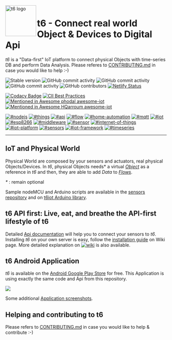 <img src="https://github.com/mathcoll/t6/blob/master/bin/faviconDescription/apple-touch-icon-120x120.png" alt="t6 logo" title="t6 logo" align="left" height="96" width="96"/>

# t6 - Connect real world Object & Devices to Digital Api
_t6_ is a "Data-first" IoT platform to connect physical Objects with time-series DB and perform Data Analysis.
Please referes to [CONTRIBUTING.md](https://github.com/mathcoll/t6/blob/master/CONTRIBUTING.md) in case you would like to help :-)

![Stable version](https://img.shields.io/badge/version-2.0.1-blue)
![GitHub commit activity](https://img.shields.io/badge/tests%20succeeded-134-brightgreen)
![GitHub commit activity](https://img.shields.io/badge/test%20average%20response%20time-747ms-brightgreen)
![GitHub commit activity](https://img.shields.io/github/commit-activity/w/mathcoll/t6)
![GitHub contributors](https://img.shields.io/github/contributors/mathcoll/t6)
[![Netlify Status](https://api.netlify.com/api/v1/badges/3264e669-05d6-4032-bdc2-28b3fc270f71/deploy-status)](https://app.netlify.com/sites/t6iot/deploys)

[![Codacy Badge](https://app.codacy.com/project/badge/Grade/3d45972dd53246f58ba82a6f75483116)](https://www.codacy.com/gh/mathcoll/t6/dashboard?utm_source=github.com&amp;utm_medium=referral&amp;utm_content=mathcoll/t6&amp;utm_campaign=Badge_Grade)
[![CII Best Practices](https://bestpractices.coreinfrastructure.org/projects/5210/badge)](https://bestpractices.coreinfrastructure.org/projects/5210)
[![Mentioned in Awesome phodal awesome-iot](https://awesome.re/mentioned-badge.svg)](https://github.com/phodal/awesome-iot)
[![Mentioned in Awesome HQarroum awesome-iot](https://awesome.re/mentioned-badge.svg)](https://github.com/HQarroum/awesome-iot)

[![#nodejs](https://img.shields.io/badge/%23-nodejs-brightgreen)](https://github.com/topics/nodejs)
[![#things](https://img.shields.io/badge/%23-things-brightgreen)](https://github.com/topics/things)
[![#api](https://img.shields.io/badge/%23-api-brightgreen)](https://github.com/topics/api)
[![#flow](https://img.shields.io/badge/%23-flow-brightgreen)](https://github.com/topics/flow)
[![#home-automation](https://img.shields.io/badge/%23-home%20automation-brightgreen)](https://github.com/topics/home%20automation)
[![#mqtt](https://img.shields.io/badge/%23-mqtt-brightgreen)](https://github.com/topics/mqtt)
[![#iot](https://img.shields.io/badge/%23-iot-brightgreen)](https://github.com/topics/iot)
[![#esp8266](https://img.shields.io/badge/%23-esp8266-brightgreen)](https://github.com/topics/esp8266)
[![#middleware](https://img.shields.io/badge/%23-middleware-brightgreen)](https://github.com/topics/middleware)
[![#sensor](https://img.shields.io/badge/%23-sensor-brightgreen)](https://github.com/topics/sensor)
[![#internet-of-things](https://img.shields.io/badge/%23-internet%20of%20things-brightgreen)](https://github.com/topics/internet%20of%20things)
[![#iot-platform](https://img.shields.io/badge/%23-iot%20platform-brightgreen)](https://github.com/topics/iot%20platform)
[![#sensors](https://img.shields.io/badge/%23-sensors-brightgreen)](https://github.com/topics/sensors)
[![#iot-framework](https://img.shields.io/badge/%23-iot%20framework-brightgreen)](https://github.com/topics/iot%20framework)
[![#timeseries](https://img.shields.io/badge/%23-timeseries-brightgreen)](https://github.com/topics/timeseries)

--- 

## IoT and Physical World
Physical World are composed by your sensors and actuators, real physical Objects/Devices.
In _t6_, physical Objects needs* a virtual _[Object](https://github.com/mathcoll/t6/wiki/Object)_ as a reference in _t6_ and then, they are able to add _Data_ to _[Flows](https://github.com/mathcoll/t6/wiki/Flow)_.

_*_ : remain optional

Sample nodeMCU and Arduino scripts are available in the [sensors repository](https://github.com/mathcoll/t6/tree/master/sensors) and on [t6iot Arduino library](https://github.com/mathcoll/t6iot).

## t6 API first: Live, eat, and breathe the API-first lifestyle of t6
Detailed [Api documentation](https://doc.internetcollaboratif.info) will help you to connect your sensors to _t6_.
Installing _t6_ on your own server is easy, follow the [installation guide](https://github.com/mathcoll/t6/wiki/Installing-t6) on Wiki page.
More detailed explanation on [![wiki](https://img.shields.io/badge/t6%20documentation-orange)](https://www.internetcollaboratif.info/features/) is also available.

## t6 Android Application
_t6_ is available on the [Android Google Play Store](https://play.google.com/store/apps/details?id=info.internetcollaboratif.api) for free.
This Application is using exactly the same code and Api from this repository.

<a href="https://play.google.com/store/apps/details?id=info.internetcollaboratif.api">
	<img src="https://cdn.internetcollaboratif.info/img/en_badge_web_generic.png" />
</a>

Some additional [Application screenshots](https://github.com/mathcoll/t6/wiki/Application-Screenshots).

## Helping and contributing to t6
Please refers to [CONTRIBUTING.md](https://github.com/mathcoll/t6/blob/master/CONTRIBUTING.md) in case you would like to help & contribute :-)